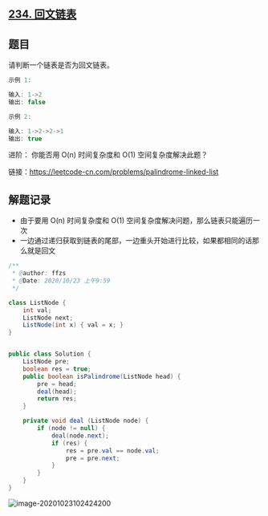 ## [234. 回文链表](https://leetcode-cn.com/problems/palindrome-linked-list/)

## 题目

请判断一个链表是否为回文链表。

```java
示例 1:

输入: 1->2
输出: false
```

```java
示例 2:

输入: 1->2->2->1
输出: true
```

进阶：
你能否用 O(n) 时间复杂度和 O(1) 空间复杂度解决此题？

链接：https://leetcode-cn.com/problems/palindrome-linked-list



## 解题记录

+ 由于要用 O(n) 时间复杂度和 O(1) 空间复杂度解决问题，那么链表只能遍历一次
+ 一边通过递归获取到链表的尾部，一边重头开始进行比较，如果都相同的话那么就是回文

```java
/**
 * @author: ffzs
 * @Date: 2020/10/23 上午9:59
 */

class ListNode {
    int val;
    ListNode next;
    ListNode(int x) { val = x; }
}


public class Solution {
    ListNode pre;
    boolean res = true;
    public boolean isPalindrome(ListNode head) {
        pre = head;
        deal(head);
        return res;
    }

    private void deal (ListNode node) {
        if (node != null) {
            deal(node.next);
            if (res) {
                res = pre.val == node.val;
                pre = pre.next;
            }
        }
    }
}
```

![image-20201023102424200](https://gitee.com/ffzs/picture_go/raw/master/img/image-20201023102424200.png)